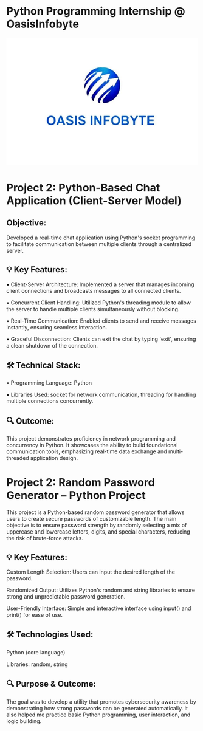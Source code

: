 # Python Programming Internship @ OasisInfobyte

![OasisInfobyte logo](https://github.com/Athira002/OIBSIP/blob/4d631fa69c4918ceb0c72336a3f1773167b93755/Oasis%20Infobyte%20Logo.jpg)

# Project 2: Python-Based Chat Application (Client-Server Model)

## Objective:

Developed a real-time chat application using Python's socket programming to facilitate communication between multiple clients through a centralized server.

## 💡 Key Features:

• Client-Server Architecture: Implemented a server that manages incoming
client connections and broadcasts messages to all connected clients.

• Concurrent Client Handling: Utilized Python's threading module to allow the
server to handle multiple clients simultaneously without blocking.

• Real-Time Communication: Enabled clients to send and receive messages
instantly, ensuring seamless interaction.

• Graceful Disconnection: Clients can exit the chat by typing 'exit', ensuring a
clean shutdown of the connection.

## 🛠 Technical Stack:

• Programming Language: Python

• Libraries Used: socket for network communication, threading for handling
multiple connections concurrently.

## 🔍 Outcome:

This project demonstrates proficiency in network programming and concurrency in Python. It showcases the ability to build foundational communication tools, emphasizing real-time data exchange and multi-threaded application design.

# Project 2: Random Password Generator – Python Project

This project is a Python-based random password generator that allows users to create secure passwords of customizable length. The main objective is to ensure password strength by randomly selecting a mix of uppercase and lowercase letters, digits, and special characters, reducing the risk of brute-force attacks.

## 💡 Key Features:

Custom Length Selection: Users can input the desired length of the password.

Randomized Output: Utilizes Python's random and string libraries to ensure strong and unpredictable password generation.

User-Friendly Interface: Simple and interactive interface using input() and print() for ease of use.

## 🛠 Technologies Used:

Python (core language)

Libraries: random, string

## 🔍 Purpose & Outcome:

The goal was to develop a utility that promotes cybersecurity awareness by demonstrating how strong passwords can be generated automatically. It also helped me practice basic Python programming, user interaction, and logic building.

